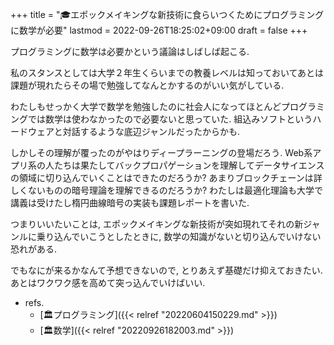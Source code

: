 +++
title = "🎓エポックメイキングな新技術に食らいつくためにプログラミングに数学が必要"
lastmod = 2022-09-26T18:25:02+09:00
draft = false
+++

プログラミングに数学は必要かという議論はしばしば起こる.

私のスタンスとしては大学２年生くらいまでの教養レベルは知っておいてあとは課題が現れたらその場で勉強してなんとかするのがいい気がしている.

わたしもせっかく大学で数学を勉強したのに社会人になってほとんどプログラミングでは数学は使わなかったので必要ないと思っていた. 組込みソフトというハードウェアと対話するような底辺ジャンルだったからかも.

しかしその理解が覆ったのがやはりディープラーニングの登場だろう. Web系アプリ系の人たちは果たしてバックプロパゲーションを理解してデータサイエンスの領域に切り込んでいくことはできたのだろうか? あまりブロックチェーンは詳しくないものの暗号理論を理解できるのだろうか? わたしは最適化理論も大学で講義は受けたし楕円曲線暗号の実装も課題レポートを書いた.

つまりいいたいことは, エポックメイキングな新技術が突如現れてそれの新ジャンルに乗り込んでいこうとしたときに, 数学の知識がないと切り込んでいけない恐れがある.

でもなにが来るかなんて予想できないので, とりあえず基礎だけ抑えておきたい. あとはワクワク感を高めて突っ込んでいけばいい.

-   refs.
    -   [🏛プログラミング]({{< relref "20220604150229.md" >}})
    -   [🏛数学]({{< relref "20220926182003.md" >}})
